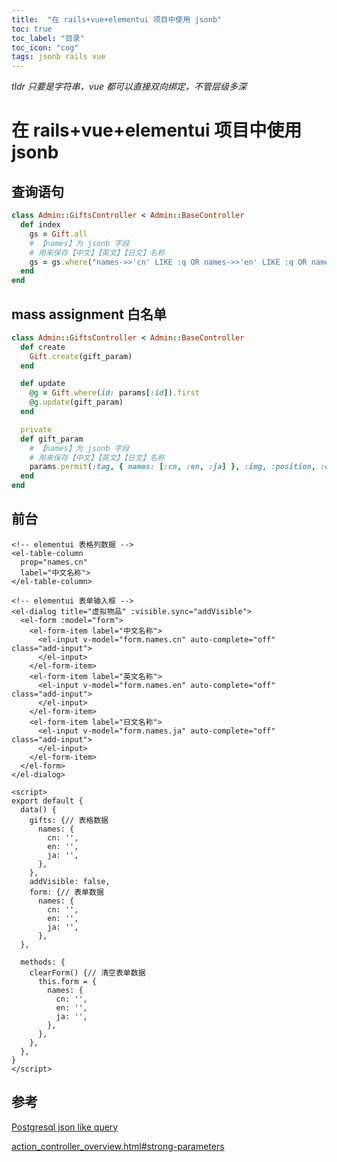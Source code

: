 ```yaml
---
title:  "在 rails+vue+elementui 项目中使用 jsonb"
toc: true
toc_label: "目录"
toc_icon: "cog"
tags: jsonb rails vue
---
```


*tldr 只要是字符串，vue 都可以直接双向绑定，不管层级多深*

# 在 rails+vue+elementui 项目中使用 jsonb

## 查询语句

```ruby
class Admin::GiftsController < Admin::BaseController
  def index
    gs = Gift.all
    # 【names】为 jsonb 字段
    # 用来保存【中文】【英文】【日文】名称
    gs = gs.where("names->>'cn' LIKE :q OR names->>'en' LIKE :q OR names->>'ja' LIKE :q", q: params[:name]) if params[:name].present?
  end
end
```

## mass assignment 白名单

```ruby
class Admin::GiftsController < Admin::BaseController
  def create
    Gift.create(gift_param)
  end

  def update
    @g = Gift.where(id: params[:id]).first
    @g.update(gift_param)
  end

  private
  def gift_param
    # 【names】为 jsonb 字段
    # 用来保存【中文】【英文】【日文】名称
    params.permit(:tag, { names: [:cn, :en, :ja] }, :img, :position, :coins, :animation, :status, :kind, :festival_id, :description, :description_background)
  end
end
```

## 前台

```vue
<!-- elementui 表格列数据 -->
<el-table-column
  prop="names.cn"
  label="中文名称">
</el-table-column>

<!-- elementui 表单输入框 -->
<el-dialog title="虚拟物品" :visible.sync="addVisible">
  <el-form :model="form">
    <el-form-item label="中文名称">
      <el-input v-model="form.names.cn" auto-complete="off" class="add-input">
      </el-input>
    </el-form-item>
    <el-form-item label="英文名称">
      <el-input v-model="form.names.en" auto-complete="off" class="add-input">
      </el-input>
    </el-form-item>
    <el-form-item label="日文名称">
      <el-input v-model="form.names.ja" auto-complete="off" class="add-input">
      </el-input>
    </el-form-item>
  </el-form>
</el-dialog>

<script>
export default {
  data() {
    gifts: {// 表格数据
      names: {
        cn: '',
        en: '',
        ja: '',
      },
    },
    addVisible: false,
    form: {// 表单数据
      names: {
        cn: '',
        en: '',
        ja: '',
      },
  },

  methods: {
    clearForm() {// 清空表单数据
      this.form = {
        names: {
          cn: '',
          en: '',
          ja: '',
        },
      },
    },
  },
}
</script>
```

## 参考

[Postgresql json like query](https://stackoverflow.com/questions/42918348/postgresql-json-like-query)

[action_controller_overview.html#strong-parameters](https://edgeguides.rubyonrails.org/action_controller_overview.html#strong-parameters)
